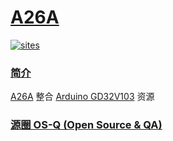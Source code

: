 # [A26A](https://github.com/OS-Q/A26A)

[![sites](http://182.61.61.133/link/resources/OSQ.png)](http://www.OS-Q.com)
### [简介](https://github.com/OS-Q/A26A/wiki)

[A26A](https://github.com/OS-Q/A26A) 整合 [Arduino GD32V103](https://github.com/sipeed/Longduino) 资源

### [源圈 OS-Q (Open Source & QA) ](http://www.OS-Q.com)
